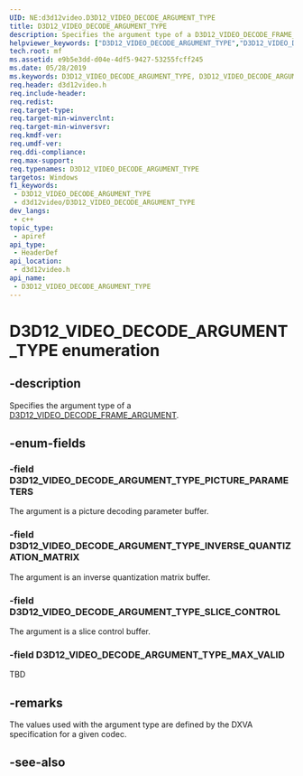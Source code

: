 ```yaml
---
UID: NE:d3d12video.D3D12_VIDEO_DECODE_ARGUMENT_TYPE
title: D3D12_VIDEO_DECODE_ARGUMENT_TYPE
description: Specifies the argument type of a D3D12_VIDEO_DECODE_FRAME_ARGUMENT
helpviewer_keywords: ["D3D12_VIDEO_DECODE_ARGUMENT_TYPE","D3D12_VIDEO_DECODE_ARGUMENT_TYPE",""]
tech.root: mf
ms.assetid: e9b5e3dd-d04e-4df5-9427-53255fcff245
ms.date: 05/28/2019
ms.keywords: D3D12_VIDEO_DECODE_ARGUMENT_TYPE, D3D12_VIDEO_DECODE_ARGUMENT_TYPE,
req.header: d3d12video.h
req.include-header: 
req.redist: 
req.target-type: 
req.target-min-winverclnt: 
req.target-min-winversvr: 
req.kmdf-ver: 
req.umdf-ver: 
req.ddi-compliance: 
req.max-support: 
req.typenames: D3D12_VIDEO_DECODE_ARGUMENT_TYPE
targetos: Windows
f1_keywords:
 - D3D12_VIDEO_DECODE_ARGUMENT_TYPE
 - d3d12video/D3D12_VIDEO_DECODE_ARGUMENT_TYPE
dev_langs:
 - c++
topic_type:
 - apiref
api_type:
 - HeaderDef
api_location:
 - d3d12video.h
api_name:
 - D3D12_VIDEO_DECODE_ARGUMENT_TYPE
---
```


# D3D12_VIDEO_DECODE_ARGUMENT_TYPE enumeration


## -description

Specifies the argument type of a [D3D12_VIDEO_DECODE_FRAME_ARGUMENT](ns-d3d12video-d3d12_video_decode_frame_argument.md).

## -enum-fields

### -field D3D12_VIDEO_DECODE_ARGUMENT_TYPE_PICTURE_PARAMETERS 

The argument is a picture decoding parameter buffer.

### -field D3D12_VIDEO_DECODE_ARGUMENT_TYPE_INVERSE_QUANTIZATION_MATRIX 

The argument is an inverse quantization matrix buffer.

### -field D3D12_VIDEO_DECODE_ARGUMENT_TYPE_SLICE_CONTROL 

The argument is a slice control buffer.

### -field D3D12_VIDEO_DECODE_ARGUMENT_TYPE_MAX_VALID 

TBD

## -remarks

The values used with the argument type are defined by the DXVA specification for a given codec.

## -see-also

